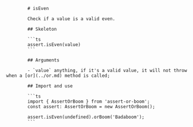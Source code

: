             # isEven

            Check if a value is a valid even.

            ## Skeleton

            ```ts
            assert.isEven(value)
            ```

            ## Arguments

            - `value` anything, if it's a valid value, it will not throw when a [or](../or.md) method is called;

            ## Import and use

            ```ts
            import { AssertOrBoom } from 'assert-or-boom';
            const assert: AssertOrBoom = new AssertOrBoom();

            assert.isEven(undefined).orBoom('Badaboom');
            ```

